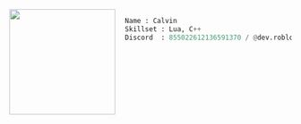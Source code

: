<img align="left" src="https://avatars.githubusercontent.com/u/92540062?v=4" width="189"/> 

```py
  Name : Calvin
  Skillset : Lua, C++
  Discord  : 855022612136591370 / @dev.roblox.com
```
